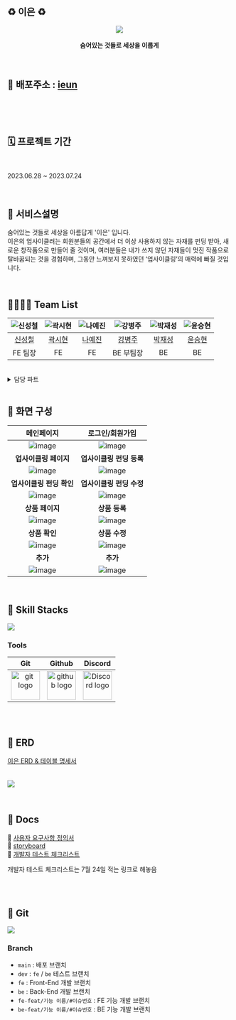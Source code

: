 ## ♻️ 이은 ♻️


<div align="center">
 <img src="https://github.com/codestates-seb/seb44_main_021/assets/99308074/f59b7e06-cfb8-45fe-8499-349b2f45e85b">
 <br>
  <br>
<b>숨어있는 것들로 세상을 이롭게</b><br>
</div>

<br>
<br>

## 🔗 배포주소 : [ieun](https://ieun.store/)

<br>
<br /> <br />

## 🗓️ 프로젝트 기간

<br />

2023.06.28 ~ 2023.07.24

<br />

## 🔗 서비스설명
숨어있는 것들로 세상을 아름답게 '이은' 입니다.
<br>
이은의 업사이클러는 회원분들의 공간에서 더 이상 사용하지 않는 자재를 펀딩 받아, 새로운 창작품으로 만들어 줄 것이며,
여러분들은 내가 쓰지 않던 자재들이 멋진 작품으로 탈바꿈되는 것을 경험하며, 그동안 느껴보지 못하였던 ‘업사이클링’의 매력에 빠질 것입니다. 


<br>

## 👨‍👨‍👧‍👧 Team List
|![신성철](https://github.com/codestates-seb/seb44_main_021/assets/99308074/c1cbacdb-08f0-47fd-a9f3-99921cd200eb)|![곽시현](https://github.com/codestates-seb/seb44_main_021/assets/99308074/5362dd7e-e9f3-40f5-a889-44e6c2abf554)|![나예진](https://github.com/codestates-seb/seb44_main_021/assets/99308074/6853dbdd-004e-4859-9bfa-6a23723eaf76)|![강병주](https://github.com/codestates-seb/seb44_main_021/assets/99308074/33eed813-1578-470f-9935-910da2f87733)|![박재성](https://github.com/codestates-seb/seb44_main_021/assets/99308074/3c843bf3-0e6d-40c5-8ee1-96c56c4f6344)|![윤승현](https://github.com/codestates-seb/seb44_main_021/assets/99308074/fc1eec62-97a1-4188-a194-c7fe35354685)|
|:---:|:---:|:---:|:---:|:---:|:---:|
|[신성철]()|[곽시현]()|[나예진]()|[강병주](https://github.com/okgo25)|[박재성](https://github.com/Parkjaeseong94)|[윤승현](https://github.com/yunkr)|
|FE 팀장|FE|FE|BE 부팀장|BE|BE|

<br>

<details>
<summary>담당 파트</summary>
<div markdown="1">

<br>

**신성철**
 - Main
 - Funding detail - modal(1,2)
 - Store detail - modal(1)
 - Funding list
 - Store list

 <br>
 
 **곽시현**
 - Funding create
 - Store create
 - Funding edit
 - Store edit 

<br>
 
**나예진**
 - Login
 - Signup
 - Mypage - edit modal 

<br>
 
**강병주**
 - Sell CRUD
 - Order
 - OrderSell
 - 검색기능
 - 기술 문서 작성 (notion, google sheet) 및 디자인

<br>
 
**박재성**
 - Member CRUD
 - AWS S3 버킷 이미지 연동
 - JWT
 - 카테고리
 - 클라이언트, 서버 배포 및 관리
 - 인증번호 이메일
 - GitHub Actions
 - 정렬, 필터 기능
 
<br>
 
**윤승현**
 - Upcycling CRUD
 - Funding CRUD
 - Order
 - 검색기능
 - Redis 로그아웃
 - 인증번호 이메일 
 

</div>
</details>

<br>

## 📸 화면 구성

|메인페이지|로그인/회원가입|
|:---:|:---:|
|![image](https://github.com/codestates-seb/seb44_main_021/assets/99308074/ee59b102-157e-4cac-9e50-a182ef927372)|![image](https://github.com/codestates-seb/seb44_main_021/assets/99308074/ee59b102-157e-4cac-9e50-a182ef927372)|
|<b>업사이클링 페이지</b>|<b>업사이클링 펀딩 등록</b>|
|![image](https://github.com/codestates-seb/seb44_main_021/assets/99308074/ee59b102-157e-4cac-9e50-a182ef927372)|![image](https://github.com/codestates-seb/seb44_main_021/assets/99308074/ee59b102-157e-4cac-9e50-a182ef927372)|
|<b>업사이클링 펀딩 확인</b>|<b>업사이클링 펀딩 수정</b>|
|![image](https://github.com/codestates-seb/seb44_main_021/assets/99308074/ee59b102-157e-4cac-9e50-a182ef927372)|![image](https://github.com/codestates-seb/seb44_main_021/assets/99308074/ee59b102-157e-4cac-9e50-a182ef927372)|
|<b>상품 페이지</b>|<b>상품 등록</b>|
|![image](https://github.com/codestates-seb/seb44_main_021/assets/99308074/ee59b102-157e-4cac-9e50-a182ef927372)|![image](https://github.com/codestates-seb/seb44_main_021/assets/99308074/ee59b102-157e-4cac-9e50-a182ef927372)|
|<b>상품 확인</b>|<b>상품 수정</b>|
|![image](https://github.com/codestates-seb/seb44_main_021/assets/99308074/ee59b102-157e-4cac-9e50-a182ef927372)|![image](https://github.com/codestates-seb/seb44_main_021/assets/99308074/ee59b102-157e-4cac-9e50-a182ef927372)|
|<b>추가</b>|<b>추가</b>|
|![image](https://github.com/codestates-seb/seb44_main_021/assets/99308074/ee59b102-157e-4cac-9e50-a182ef927372)|![image](https://github.com/codestates-seb/seb44_main_021/assets/99308074/ee59b102-157e-4cac-9e50-a182ef927372)|


<br>

## 🔨 Skill Stacks

<img src="https://github.com/codestates-seb/seb44_main_021/assets/99308074/b3f86be5-89c6-41f4-b7b4-256db94aa545">

<br>

### Tools
| Git | Github | Discord |
| :---: | :---: | :---: |
| <img alt="git logo" src="https://git-scm.com/images/logos/logomark-orange@2x.png" width="65" height="65" > | <img alt="github logo" src="https://github.githubassets.com/images/modules/logos_page/GitHub-Mark.png" width="65" height="65"> | <img alt="Discord logo" src="https://assets-global.website-files.com/6257adef93867e50d84d30e2/62595384e89d1d54d704ece7_3437c10597c1526c3dbd98c737c2bcae.svg" height="65" width="65"> |


<br/>
<br/>


## 📂 ERD
[이은 ERD & 테이블 명세서](https://www.erdcloud.com/d/sW7RaiTwpKhHcxPiT)
<br>
<br>
<br/>
<img src="https://github.com/codestates-seb/seb44_main_021/assets/99308074/ecc2ccab-a92e-469a-9c20-1b89726caacb">
<br>



<br>

## 📃 Docs
🔗 [사용자 요구사항 정의서](https://www.notion.so/codestates/8c196b9d66824e8da7df5ffe52834501)
<br>
🔗 [storyboard](https://www.figma.com/file/7M0HeeOe0d34axXiaK8Ea8/Untitled?type=design&node-id=0-1&mode=design&t=oWQyRcSpLjWNBqck-0)
<br>
🔗 [개발자 테스트 체크리스트](https://www.notion.so/codestates/3-964a8f586b6a478b8dd68cc8991086e7)

개발자 테스트 체크리스트는 7월 24일 적는 링크로 해놓음

<br>
<br>

## 📂 Git
<img src="https://github.com/codestates-seb/seb44_main_021/assets/99308074/a495e67f-efa6-431f-a857-9641d02f0831">

<br>

### Branch
- `main` : 배포 브랜치
- `dev` : `fe` / `be` 테스트 브랜치
- `fe` : Front-End 개발 브랜치
- `be` : Back-End 개발 브랜치
- `fe-feat/기능 이름/#이슈번호` : FE 기능 개발 브랜치
- `be-feat/기능 이름/#이슈번호` : BE 기능 개발 브랜치
